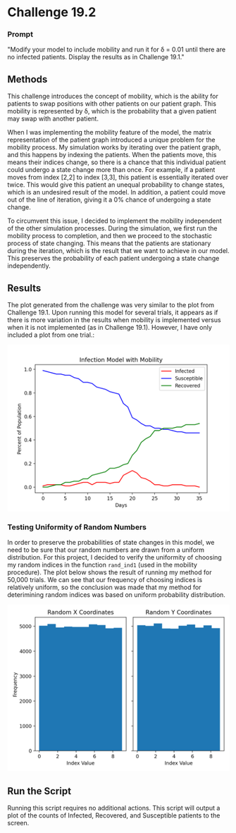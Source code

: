 # Challenge 19.2

### Prompt
"Modify your model to include mobility and run it for δ = 0.01 until there are no infected patients. Display the results as in Challenge 19.1."

## Methods
This challenge introduces the concept of mobility, which is the ability for patients to swap positions with other patients on our patient graph. This mobility is represented by δ, which is the probability that a given patient may swap with another patient. 

When I was implementing the mobility feature of the model, the matrix representation of the patient graph introduced a unique problem for the mobility process. My simulation works by iterating over the patient graph, and this happens by indexing the patients. When the patients move, this means their indices change, so there is a chance that this individual patient could undergo a state change more than once. For example, if a patient moves from index [2,2] to index [3,3], this patient is essentially iterated over twice. This would give this patient an unequal probability to change states, which is an undesired result of the model. In addition, a patient could move out of the line of iteration, giving it a 0% chance of undergoing a state change.

To circumvent this issue, I decided to implement the mobility independent of the other simulation processes. During the simulation, we first run the mobility process to completion, and then we proceed to the stochastic process of state changing. This means that the patients are stationary during the iteration, which is the result that we want to achieve in our model. This preserves the probability of each patient undergoing a state change independently.

## Results
The plot generated from the challenge was very similar to the plot from Challenge 19.1. Upon running this model for several trials, it appears as if there is more variation in the results when mobility is implemented versus when it is not implemented (as in Challenge 19.1). However, I have only included a plot from one trial.:

![Mobility Plot](https://github.com/owencqueen/infection_modeling/blob/master/challenge_19-2/model_with_mobility.png)

### Testing Uniformity of Random Numbers
In order to preserve the probabilities of state changes in this model, we need to be sure that our random numbers are drawn from a uniform distribution. For this project, I decided to verify the uniformity of choosing my random indices in the function `rand_ind1` (used in the mobility procedure). The plot below shows the result of running my method for 50,000 trials. We can see that our frequency of choosing indices is relatively uniform, so the conclusion was made that my method for deterimining random indices was based on uniform probability distribution.

![Uniform Indices](https://github.com/owencqueen/infection_modeling/blob/master/challenge_19-2/plot_uniformity_test.png)

## Run the Script
Running this script requires no additional actions. This script will output a plot of the counts of Infected, Recovered, and Susceptible patients to the screen.
